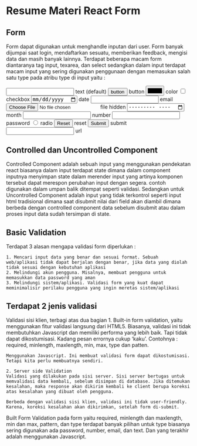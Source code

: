 # Resume Materi React Form

## Form
Form dapat digunakan untuk menghandle inputan dari user. Form banyak dijumpai saat login, mendaftarkan sesuatu, memberikan feedback, mengisi data dan masih banyak lainnya. Terdapat beberapa macam form diantaranya tag input, texarea, dan select sedangkan dalam input terdapat macam input yang sering digunakan penggunaan dengan memasukan salah satu type pada atribu type di input yaitu :

<input type="text"> text (default)
<input type="button" value="button"> button
<input type="color"> color
<input type="checkbox"> checkbox
<input type="date"> date
<input type="email"> email
<input type="file"> file
<input type="hidden"> hidden
<input type="month"> month
<input type="number"> number
<input type="password"> password
<input type="radio"> radio
<input type="reset"> reset
<input type="submit"> submit
<input type="url"> url

## Controlled dan Uncontrolled Component
Controlled Component adalah sebuah input yang menggunakan pendekatan react biasanya dalam input terdapat state dimana dalam component inputnya menyimpan state dalam merender input yang artinya komponen tersebut dapat merespon perubahan input dengan segera. contoh digunakan dalam umpan balik ditempat seperti validasi. Sedangkan untuk Uncontrolled Component adalah input yang tidak terkontrol seperti input html tradisional dimana saat disubmit nilai dari field akan diambil dimana berbeda dengan controlled component data sebelum disubmit atau dalam proses input data sudah tersimpan di state.

## Basic Validation
Terdapat 3 alasan mengapa validasi form diperlukan :

    1. Mencari input data yang benar dan sesuai format. Sebuah web/aplikasi tidak dapat berjalan dengan benar, jika data yang diolah tidak sesuai dengan kebutuhan aplikasi
    2. Melindungi akun pengguna. Misalnya, membuat pengguna untuk memasukkan data password yang aman
    3. Melindungi sistem/aplikasi. Validasi form yang kuat dapat meminimalisir perilaku pengguna yang ingin meretas sistem/aplikasi

## Terdapat 2 jenis validasi

Validasi sisi klien, terbagi atas dua bagian
    1. Built-in form validation, yaitu menggunakan fitur validasi langsung dari HTML5. Biasanya, validasi ini tidak membutuhkan Javascript dan memiliki performa yang lebih baik. Tapi tidak dapat dikostumisasi. Kadang pesan errornya cukup ‘kaku’. Contohnya : required, minlength, maxlength, min, max, type dan patten.

    Menggunakan Javascript. Ini membuat validasi form dapat dikostumisasi. Tetapi kita perlu membuatnya sendiri.

    2. Server side Validation
    Validasi yang dilakukan pada sisi server. Sisi server bertugas untuk memvalidasi data kembali, sebelum disimpan di database. Jika ditemukan kesalahan, maka response akan dikirim kembali ke client berupa koreksi atas kesalahan yang dibuat oleh pengguna.

    Berbeda dengan validasi sisi klien, validasi ini tidak user-friendly. Karena, koreksi kesalahan akan dikirimkan, setelah form di-submit.

Built Form Validation pada form yaitu required, minlength dan maxlength, min dan max, pattern, dan type terdapat banyak pilihan untuk type biasanya sering digunakan ada password, number, email, dan text. Dan yang terakhir adalah menggunakan Javascript.


